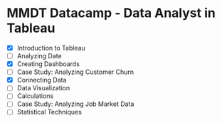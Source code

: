 # MMDT Datacamp - Data Analyst in Tableau

- [x] Introduction to Tableau
- [ ] Analyzing Date
- [x] Creating Dashboards
- [ ] Case Study: Analyzing Customer Churn
- [x] Connecting Data
- [ ] Data Visualization
- [ ] Calculations
- [ ] Case Study: Analyzing Job Market Data
- [ ] Statistical Techniques
